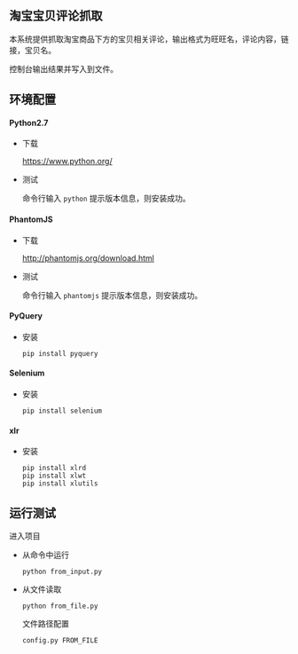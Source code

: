 ## 淘宝宝贝评论抓取

本系统提供抓取淘宝商品下方的宝贝相关评论，输出格式为旺旺名，评论内容，链接，宝贝名。

控制台输出结果并写入到文件。

## 环境配置

#### Python2.7

* 下载

   https://www.python.org/ 



* 测试

  命令行输入 `python` 提示版本信息，则安装成功。

#### PhantomJS

* 下载

   http://phantomjs.org/download.html



* 测试

  命令行输入 `phantomjs`  提示版本信息，则安装成功。

#### PyQuery

* 安装

  ```
  pip install pyquery
  ```

#### Selenium

* 安装

  ```
  pip install selenium
  ```

#### xlr

* 安装

  ```
  pip install xlrd
  pip install xlwt
  pip install xlutils
  ```

## 运行测试

进入项目

* 从命令中运行

  ```
  python from_input.py
  ```

* 从文件读取

  ```
  python from_file.py
  ```

  文件路径配置

  ```
  config.py FROM_FILE
  ```

  ​
